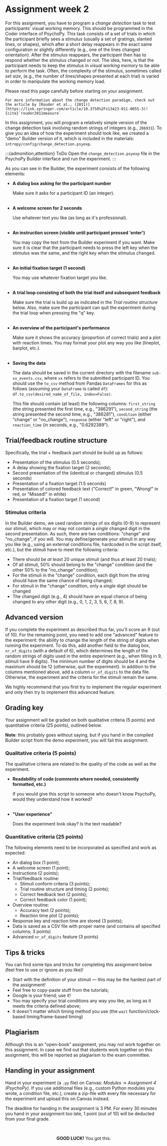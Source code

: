 # Assignment week 2
For this assignment, you have to program a *change detection* task to test participants' visual working memory. This should be programmed in the Coder interface of PsychoPy. This task consists of a set of trials in which the participant briefly sees a stimulus (usually a set of gratings, slanted lines, or shapes), which after a short delay reappears in the exact same configuration or slightly differently (e.g., one of the lines changed orientation). After the stimulus reappears, the participant then has to respond whether the stimulus changed or not. The idea, here, is that the participant needs to keep the stimulus in *visual working memory* to be able to perform the task. Often, the complexity of the stimulus, sometimes called *set size*, (e.g., the number of lines/shapes presented at each trial) is varied in order to manipulate the working memory load. 

Please read this page carefully before starting on your assignment.

```{margin}
For more information about the change detection paradigm, check out the article by [Rouder et al., (2011)](https://link.springer.com/article/10.3758%2Fs13423-011-0055-3)! {cite}`rouder2011measure`
```

In this assignment, you will program a relatively simple version of the change detection task involving random strings of integers (e.g., `286931`). To give you an idea of how the experiment should look like, we created a "demo" Builder version of it, which is included in the materials: `intropy/config/change_detection.psyexp`.

:::{admonition,attention} ToDo
Open the `change_detection.psyexp` file in the PsychoPy Builder interface and run the experiment.
:::

As you can see in the Builder, the experiment consists of the following elements:

* **A dialog box asking for the participant number**

    Make sure it asks for a participant ID (an integer).<br><br>

* **A welcome screen for 2 seconds**

    Use whatever text you like (as long as it's professional).<br><br>

* **An instruction screen (visible until participant pressed 'enter')**

    You may copy the text from the Builder experiment if you want. Make sure it is clear that the participant needs to press the left key when the stimulus was the same, and the right key when the stimulus changed.<br><br>

* **An initial fixation target (1 second)**

    You may use whatever fixation target you like.<br><br>

* **A trial loop consisting of both the trial itself and subsequent feedback**

    Make sure the trial is build up as indicated in the *Trial routine structure* below. Also, make sure the participant can quit the experiment during the trial loop when pressing the "q" key.<br><br>

* **An overview of the participant's performance**

    Make sure it shows the accuracy (proportion of correct trials) and a plot with reaction times. You may format your plot any way you like (lineplot, barplot, etc.).<br><br>

* **Saving the data**

    The data should be saved in the current directory with the filename `sub-xx_events.csv`, where `xx` refers to the submitted participant ID. You should use the `to_csv` method from Pandas `DataFrames` for this as follows (assuming your `DataFrame` is called `df`): `df.to_csv(desired_name_of_file, index=False)`.

    This file should contain (at least) the following columns: `first_string` (the string presented the first time, e.g., "386291"), `second_string` (the string presented the second time, e.g., "386281"), `condition` (either "change" or "no_change"), `response` (either "left" or "right"), and `reaction_time` (in seconds, e.g., "0.6292389").

## Trial/feedback routine structure
Specifically, the trial + feedback part should be build up as follows:

* Presentation of the stimulus (0.5 seconds);
* A delay showing the fixation target (2 seconds);
* Second presentation of the (identical or changed) stimulus (0.5 seconds)
* Presentation of a fixation target (1.5 seconds)
* Presentation of colored feedback text ("Correct!" in green, "Wrong!" in red, or "Missed!" in white)
* Presentation of a fixation target (1 second)

### Stimulus criteria
In the Builder demo, we used random strings of six digits (0-9) to represent our stimuli, which may or may not contain a *single* changed digit in the second presentation. As such, there are two conditions: "change" and "no_change", if you will. You may define/generate your stimuli in any way you like (e.g., using an external conditions file, hardcoded in the script itself, etc.), but the stimuli have to meet the following criteria:

* There should be *at least* 20 unique stimuli (and thus at least 20 trials);
* Of all stimuli, 50% should belong to the "change" condition (and the other 50% to the "no_change" condition);
* For the stimuli in the "change" condition, each digit from the string should have the same chance of being changed;
* For stimuli in the "change" condition, only a *single* digit should be changed
* The changed digit (e.g., 4) should have an equal chance of being changed to any *other* digit (e.g., 0, 1, 2, 3, 5, 6, 7, 8, 9).

## Advanced version
If you complete the experiment as described thus far, you'll score an 9 (out of 10). For the remaining point, you need to add one "advanced" feature to the experiment: the ability to change the length of the string of digits when running the experiment. To do this, add another field to the dialog box, `nr_of_digits` (with a default of 6), which determines the length of the random strings of digits used in the entire experiment (e.g., when filling in 9, stimuli have 9 digits). The minimum number of digits should be 4 and the maximum should be 12 (otherwise, quit the experiment). In addition to the columns mentioned above, add a column `nr_of_digits` to the data file. Otherwise, the experiment and the criteria for the stimuli remain the same.

We highly recommend that you first try to implement the regular experiment and only then try to implement this advanced feature.

## Grading key
Your assignment will be graded on both qualitative criteria (5 points) and quantitative criteria (25 points), outlined below.

**Note**: this probably goes without saying, but if you hand in the compiled Builder script from the demo experiment, you will fail this assignment.

### Qualitative criteria (5 points)
The qualitative criteria are related to the quality of the code as well as the experiment. 

* **Readability of code (comments where needed, consistently formatted, etc.)**

    If you would give this script to someone who doesn't know PsychoPy, would they understand how it worked?<br><br>

* **"User experience"**

    Does the experiment look okay? Is the text readable?

### Quantitative criteria (25 points)
The following elements need to be incorporated as specified and work as expected:

* An dialog box (1 point);
* A welcome screen (1 point);
* Instructions (2 points);
* Trial/feedback routine:
  * Stimuli conform criteria (3 points);
  * Trial routine structure and timing (2 points);
  * Correct feedback text (2 points);
  * Correct feedback color (1 point);
* Overview routine:
  * Accuracy text (2 points);
  * Reaction time plot (2 points);
* Response key and reaction time are stored (3 points);
* Data is saved as a CSV file with proper name (and contains all specified columns; 3 points)
* Advanced `nr_of_digits` feature (3 points)

## Tips & tricks
You can find some tips and tricks for completing this assignment below (feel free to use or ignore as you like)!

* Start with the definition of your stimuli &mdash; this may be the hardest part of the assignment!
* Feel free to copy-paste stuff from the tutorials;
* Google is your friend; use it!
* You may specify your trial conditions any way you like, as long as it meets the criteria defined above;
* It doesn't matter which timing method you use (the `wait` function/clock-based timing/frame-based timing)

## Plagiarism
Although this is an "open-book" assignment, you may not work together on this assignment. In case we find out that students work together on this assignment, this will be reported as plagiarism to the exam committee. 

## Handing in your assignment
Hand in your experiment (a `.py` file) on Canvas: *Modules* &rarr; *Assignment 4 (PsychoPy)*. If you use additional files (e.g., custom Python modules you wrote, a condition file, etc.), create a zip-file with every file necessary for the experiment and upload this on Canvas instead.

The deadline for handing in the assignment is 3 PM. For every 30 minutes you hand in your assignment too late, 1 point (out of 10) will be deducted from your final grade.

<br><center><b>GOOD LUCK!</b> You got this.</center>
